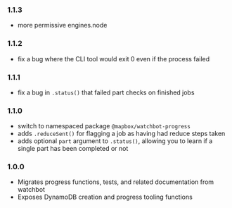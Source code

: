### 1.1.3

- more permissive engines.node

### 1.1.2

- fix a bug where the CLI tool would exit 0 even if the process failed

### 1.1.1

- fix a bug in `.status()` that failed part checks on finished jobs

### 1.1.0

- switch to namespaced package `@mapbox/watchbot-progress`
- adds `.reduceSent()` for flagging a job as having had reduce steps taken
- adds optional `part` argument to `.status()`, allowing you to learn if a single part has been completed or not

### 1.0.0

- Migrates progress functions, tests, and related documentation from watchbot
- Exposes DynamoDB creation and progress tooling functions
